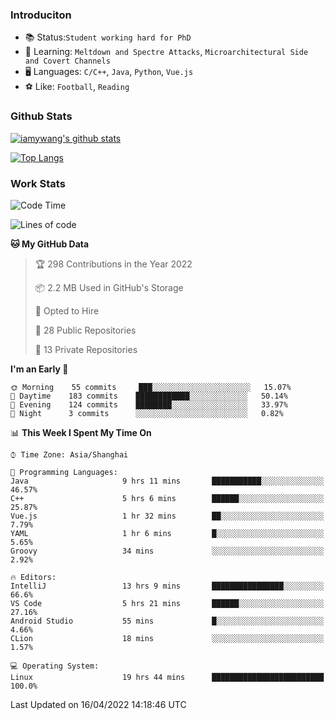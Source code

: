 ### Introduciton

- 📚 Status:`Student working hard for PhD`
- 🔎 Learning: `Meltdown and Spectre Attacks`, `Microarchitectural Side and Covert Channels`
- 🖥️ Languages: `C/C++`, `Java`, `Python`, `Vue.js`
- ⚽ Like: `Football`, `Reading`

### Github Stats

[![iamywang's github stats](https://github-readme-stats.vercel.app/api?username=iamywang&count_private=true&show_icons=true)]()

[![Top Langs](https://github-readme-stats.vercel.app/api/top-langs/?username=iamywang&layout=compact)]()

### Work Stats

<!--START_SECTION:waka-->
![Code Time](http://img.shields.io/badge/Code%20Time-273%20hrs%2015%20mins-blue)

![Lines of code](https://img.shields.io/badge/From%20Hello%20World%20I%27ve%20Written-523%20Thousand%20lines%20of%20code-blue)

**🐱 My GitHub Data** 

> 🏆 298 Contributions in the Year 2022
 > 
> 📦 2.2 MB Used in GitHub's Storage 
 > 
> 💼 Opted to Hire
 > 
> 📜 28 Public Repositories 
 > 
> 🔑 13 Private Repositories  
 > 
**I'm an Early 🐤** 

```text
🌞 Morning    55 commits     ███░░░░░░░░░░░░░░░░░░░░░░   15.07% 
🌆 Daytime    183 commits    ████████████░░░░░░░░░░░░░   50.14% 
🌃 Evening    124 commits    ████████░░░░░░░░░░░░░░░░░   33.97% 
🌙 Night      3 commits      ░░░░░░░░░░░░░░░░░░░░░░░░░   0.82%

```


📊 **This Week I Spent My Time On** 

```text
⌚︎ Time Zone: Asia/Shanghai

💬 Programming Languages: 
Java                     9 hrs 11 mins       ███████████░░░░░░░░░░░░░░   46.57% 
C++                      5 hrs 6 mins        ██████░░░░░░░░░░░░░░░░░░░   25.87% 
Vue.js                   1 hr 32 mins        ██░░░░░░░░░░░░░░░░░░░░░░░   7.79% 
YAML                     1 hr 6 mins         █░░░░░░░░░░░░░░░░░░░░░░░░   5.65% 
Groovy                   34 mins             ░░░░░░░░░░░░░░░░░░░░░░░░░   2.92%

🔥 Editors: 
IntelliJ                 13 hrs 9 mins       ████████████████░░░░░░░░░   66.6% 
VS Code                  5 hrs 21 mins       ██████░░░░░░░░░░░░░░░░░░░   27.16% 
Android Studio           55 mins             █░░░░░░░░░░░░░░░░░░░░░░░░   4.66% 
CLion                    18 mins             ░░░░░░░░░░░░░░░░░░░░░░░░░   1.57%

💻 Operating System: 
Linux                    19 hrs 44 mins      █████████████████████████   100.0%

```


 Last Updated on 16/04/2022 14:18:46 UTC
<!--END_SECTION:waka-->

